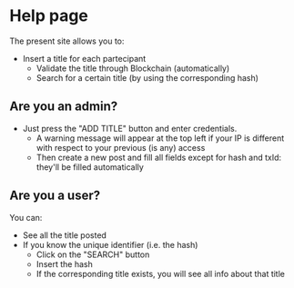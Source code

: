 # Help page
The present site allows you to:
- Insert a title for each partecipant
  - Validate the title through Blockchain (automatically)
  - Search for a certain title (by using the corresponding hash)
## Are you an admin?
- Just press the "ADD TITLE" button and enter credentials.
  - A warning message will appear at the top left if your IP is different with respect to your previous (is any) access
  - Then create a new post and fill all fields except for hash and txId: they'll be filled automatically
## Are you a user?
You can:  
- See all the title posted
- If you know the unique identifier (i.e. the hash)
  - Click on the "SEARCH" button
  - Insert the hash
  - If the corresponding title exists, you will see all info about that title